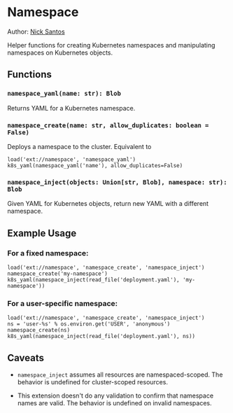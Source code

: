 # Namespace

Author: [Nick Santos](https://github.com/nicks)

Helper functions for creating Kubernetes namespaces and manipulating
namespaces on Kubernetes objects.

## Functions

### `namespace_yaml(name: str): Blob`

Returns YAML for a Kubernetes namespace.

### `namespace_create(name: str, allow_duplicates: boolean = False)`

Deploys a namespace to the cluster. Equivalent to

```
load('ext://namespace', 'namespace_yaml')
k8s_yaml(namespace_yaml('name'), allow_duplicates=False)
```

### `namespace_inject(objects: Union[str, Blob], namespace: str): Blob`

Given YAML for Kubernetes objects, return new YAML with a different namespace.

## Example Usage

### For a fixed namespace:

```
load('ext://namespace', 'namespace_create', 'namespace_inject')
namespace_create('my-namespace')
k8s_yaml(namespace_inject(read_file('deployment.yaml'), 'my-namespace'))
```

### For a user-specific namespace:

```
load('ext://namespace', 'namespace_create', 'namespace_inject')
ns = 'user-%s' % os.environ.get('USER', 'anonymous')
namespace_create(ns)
k8s_yaml(namespace_inject(read_file('deployment.yaml'), ns))
```

## Caveats

- `namespace_inject` assumes all resources are namespaced-scoped.
  The behavior is undefined for cluster-scoped resources.

- This extension doesn't do any validation to confirm that namespace names are valid.
  The behavior is undefined on invalid namespaces.
